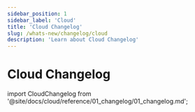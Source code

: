 ```yaml
---
sidebar_position: 1
sidebar_label: 'Cloud'
title: 'Cloud Changelog'
slug: /whats-new/changelog/cloud
description: 'Learn about Cloud Changelog'
---
```


# Cloud Changelog

import CloudChangelog from '@site/docs/cloud/reference/01_changelog/01_changelog.md';

<CloudChangelog />
